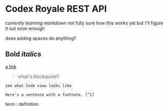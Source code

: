 # Codex Royale REST API
*currently learning markdown* not fully sure how this works yet
but I'll figure it out soon enough



does adding spaces do anything?

**Bold** *italics* 
---
[a link](http://localhost:3000/)
>what's blockquote?

`see what Code view looks like`


	Here's a sentence with a footnote. [^1]

[^1]: This is the footnote.


term
: definition
